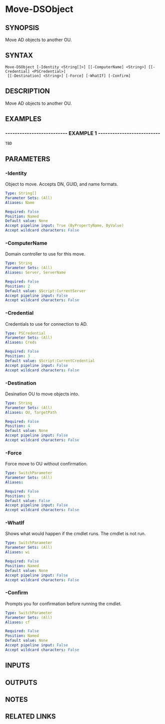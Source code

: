 ﻿---
external help file: PSAD-help.xml
online version: 
schema: 2.0.0
---

# Move-DSObject

## SYNOPSIS
Move AD objects to another OU.

## SYNTAX

```
Move-DSObject [-Identity <String[]>] [[-ComputerName] <String>] [[-Credential] <PSCredential>]
 [[-Destination] <String>] [-Force] [-WhatIf] [-Confirm]
```

## DESCRIPTION
Move AD objects to another OU.

## EXAMPLES

### -------------------------- EXAMPLE 1 --------------------------
```
TBD
```

## PARAMETERS

### -Identity
Object to move.
Accepts DN, GUID, and name formats.

```yaml
Type: String[]
Parameter Sets: (All)
Aliases: Name

Required: False
Position: Named
Default value: None
Accept pipeline input: True (ByPropertyName, ByValue)
Accept wildcard characters: False
```

### -ComputerName
Domain controller to use for this move.

```yaml
Type: String
Parameter Sets: (All)
Aliases: Server, ServerName

Required: False
Position: 2
Default value: $Script:CurrentServer
Accept pipeline input: False
Accept wildcard characters: False
```

### -Credential
Credentials to use for connection to AD.

```yaml
Type: PSCredential
Parameter Sets: (All)
Aliases: Creds

Required: False
Position: 3
Default value: $Script:CurrentCredential
Accept pipeline input: False
Accept wildcard characters: False
```

### -Destination
Desination OU to move objects into.

```yaml
Type: String
Parameter Sets: (All)
Aliases: OU, TargetPath

Required: False
Position: 4
Default value: None
Accept pipeline input: False
Accept wildcard characters: False
```

### -Force
Force move to OU without confirmation.

```yaml
Type: SwitchParameter
Parameter Sets: (All)
Aliases: 

Required: False
Position: 5
Default value: False
Accept pipeline input: False
Accept wildcard characters: False
```

### -WhatIf
Shows what would happen if the cmdlet runs.
The cmdlet is not run.

```yaml
Type: SwitchParameter
Parameter Sets: (All)
Aliases: wi

Required: False
Position: Named
Default value: None
Accept pipeline input: False
Accept wildcard characters: False
```

### -Confirm
Prompts you for confirmation before running the cmdlet.

```yaml
Type: SwitchParameter
Parameter Sets: (All)
Aliases: cf

Required: False
Position: Named
Default value: None
Accept pipeline input: False
Accept wildcard characters: False
```

## INPUTS

## OUTPUTS

## NOTES

## RELATED LINKS


